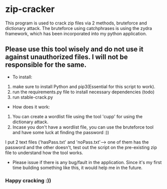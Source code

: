 # zip-cracker

This program is used to crack zip files via 2 methods, bruteforce and dictionary attack. The bruteforce using catchphrases is using the zydra framework, which has been
incorporated into my python application.

## Please use this tool wisely and do not use it against unauthorized files. I will not be responsible for the same.

- To install:
1. make sure to install Python and pip3(Essential for this script to work).
2. run the requirements.py file to install necessary dependencies (todo)
3. run stable-crack.py


- How does it work:
1. You can create a wordlist file using the tool 'cupp' for using the dictionary attack.
2. Incase you don't have a wordlist file, you can use the bruteforce tool and have some luck at finding the password :))

I put 2 text files ('hasPass.txt' and 'noPass.txt'--> one of them has the password and the other doesn't, test out the script on the pre-existing zip file to understand how the tool works. 

- Please issue if there is any bug/fault in the application. Since it's my first time building something like this, it would help me in the future.

### Happy cracking :))
